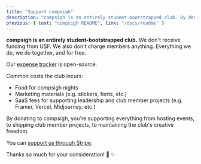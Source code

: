 ```yaml
---
title: "Support compsigh"
description: "compsigh is an entirely student-bootstrapped club. By donating, you're supporting everything from hosting events, to shipping club member projects, to maintaining the club's creative freedom."
previous: { text: "compsigh README", link: "/docs/readme" }
---
```


**compsigh is an entirely student-bootstrapped club.** We don't receive funding from USF. We also don't charge members anything. Everything we do, we do together, and for free.

Our [expense tracker](https://compsigh.notion.site/expense-tracker-7e1fc8c3a507491e9439cce0d13cb1bc) is open-source.

Common costs the club incurs:

- Food for compsigh nights
- Marketing materials (e.g. stickers, fonts, etc.)
- SaaS fees for supporting leadership and club member projects (e.g. Framer, Vercel, Midjourney, etc.)

By donating to compsigh, you're supporting everything from hosting events, to shipping club member projects, to maintaining the club's creative freedom.

You can [support us through Stripe](https://donate.stripe.com/eVa7uv8EkcRcgH6fZ0).

Thanks so much for your consideration! 💛 ✨
